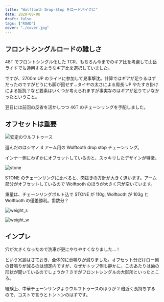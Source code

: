 ```yaml
---
title: "Wolftooth Drop-Stop をロードバイクに"
date: 2020-08-08
draft: false
tags: ["ROAD"]
cover: "./cover.jpg"
---
```


## フロントシングルロードの難しさ

48T でフロントシングル化した TCR、もちろん今までのギア比を考慮して山岳ライドでも通用するようなギア比を選択していました。

ですが、2700m UP のライドに参加して見事撃沈。計算ではギアが足りるはずだったのですがどうにも脚が回せず…タイヤの太さによる周長 UP やたすき掛けによる抵抗？など要素はいくつか考えられますが事実なのはギアが足りていなかったということ。

翌日には前回の反省を活かしつつ 46T のチェーンリングを手配しました。

## オフセットは重要

![安定のウルフトゥース](./wt.jpg)

選んだのはシマノ 4 アーム用の Wolftooth drop stop チェーンリング。

インナー側にわずかにオフセットしているのと、スッキリしたデザインが特徴。

![stone](./stn.jpg)

STONE のチェーンリングに比べると、肉抜きの方針が大きく違います。アーム部分がオフセットしているので Wolftooth のほうが大きく穴が空いています。

重量は、チェーンリングボルト込で STONE が 110g, Wolftooth が 103g と Wolftooth の僅差勝利。歯数分？

![weight_s](./stone_w.jpg)

![weight_w](./wt_w.jpg)

## インプレ

穴が大きくなったので洗車が更にやりやすくなりました…！

という冗談はさておき、全体的に音鳴りが減りました。オフセット分だけロー側の音鳴りが減るのは想定内ですが、なぜかトップ側も静かに。このあたりは歯の形状が聞いているのでしょうか？さすがフロントシングルの大御所といったところ。

経験上、中華チェーンリングよりウルフトゥースのほうが 2 倍近く長持ちするので、コストで言うとトントンのはずです。

<LinkBox url="https://www.chainreactioncycles.com/jp/ja/wolf-tooth-110-bcd-%E3%83%81%E3%82%A7%E3%83%BC%E3%83%B3%E3%83%AA%E3%83%B3%E3%82%B0/rp-prod192988"
linkurl="https://ck.jp.ap.valuecommerce.com/servlet/referral?sid=3171302&pid=886701002&vc_url=https%3A%2F%2Fwww.chainreactioncycles.com%2Fjp%2Fja%2Fwolf-tooth-110-bcd-%25E3%2583%2581%25E3%2582%25A7%25E3%2583%25BC%25E3%2583%25B3%25E3%2583%25AA%25E3%2583%25B3%25E3%2582%25B0%2Frp-prod192988%3Futm_source%3Dvaluecommerce%26utm_medium%3Daffiliates"/>
